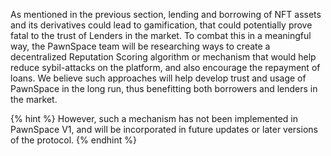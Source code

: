 

As mentioned in the previous section, lending and borrowing of NFT assets and its derivatives could lead to gamification, that could potentially prove fatal to the trust of Lenders in the market. To combat this in a meaningful way, the PawnSpace team will be researching ways to create a decentralized Reputation Scoring algorithm or mechanism that would help reduce sybil-attacks on the platform, and also encourage the repayment of loans. We believe such approaches will help develop trust and usage of PawnSpace in the long run, thus benefitting both borrowers and lenders in the market. 

{% hint %} However, such a mechanism has not been implemented in PawnSpace V1, and will be incorporated in future updates or later versions of the protocol. {% endhint %}
